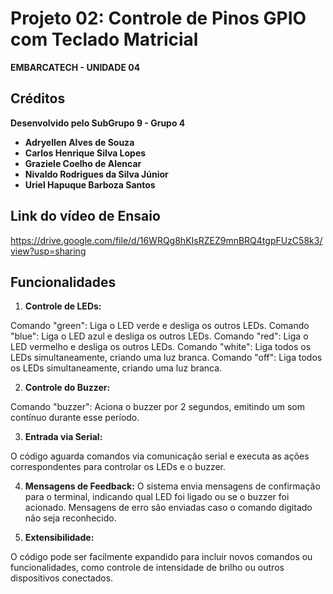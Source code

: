 # Projeto 02: **Controle de Pinos GPIO com Teclado Matricial**
**EMBARCATECH - UNIDADE 04**


## Créditos
**Desenvolvido pelo SubGrupo 9 - Grupo 4**
- **Adryellen Alves de Souza**  
- **Carlos Henrique Silva Lopes**
- **Graziele Coelho de Alencar**  
- **Nivaldo Rodrigues da Silva Júnior**  
- **Uriel Hapuque Barboza Santos**


## **Link do vídeo de Ensaio**
https://drive.google.com/file/d/16WRQg8hKIsRZEZ9mnBRQ4tgpFUzC58k3/view?usp=sharing

## **Funcionalidades**

1. **Controle de LEDs:**

Comando "green": Liga o LED verde e desliga os outros LEDs.
Comando "blue": Liga o LED azul e desliga os outros LEDs.
Comando "red": Liga o LED vermelho e desliga os outros LEDs.
Comando "white": Liga todos os LEDs simultaneamente, criando uma luz branca.
Comando "off": Liga todos os LEDs simultaneamente, criando uma luz branca.

2. **Controle do Buzzer:**

Comando "buzzer": Aciona o buzzer por 2 segundos, emitindo um som contínuo durante esse período.

3. **Entrada via Serial:**

O código aguarda comandos via comunicação serial e executa as ações correspondentes para controlar os LEDs e o buzzer.

4. **Mensagens de Feedback:**
O sistema envia mensagens de confirmação para o terminal, indicando qual LED foi ligado ou se o buzzer foi acionado.
Mensagens de erro são enviadas caso o comando digitado não seja reconhecido.

5. **Extensibilidade:**

O código pode ser facilmente expandido para incluir novos comandos ou funcionalidades, como controle de intensidade de brilho ou outros dispositivos conectados.
